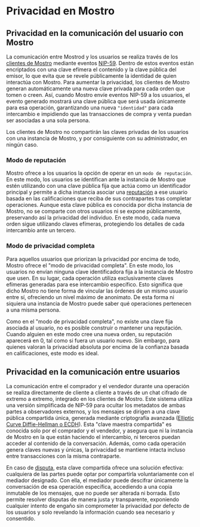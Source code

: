 # Privacidad en Mostro

## Privacidad en la comunicación del usuario con Mostro
La comunicación entre Mostrod y los usuarios se realiza través de los [clientes de Mostro](./clients.md) mediante eventos [NIP-59](https://github.com/nostr-protocol/nips/blob/master/59.md). Dentro de estos eventos están encriptados con una clave efímera el contenido y la clave pública del emisor, lo que evita que se revele públicamente la identidad de quien interactúa con Mostro. Para aumentar la privacidad, los clientes de Mostro generan automáticamente una nueva clave privada para cada orden que tomen o creen. Así, cuando Mostro envíe eventos NIP-59 a los usuarios, el evento generado mostrará una clave pública que será usada únicamente para esa operación, garantizando una nueva `"identidad"` para cada intercambio e impidiendo que las transacciones de compra y venta puedan ser asociadas a una sola persona.

Los clientes de Mostro no compartirán las claves privadas de los usuarios con una instancia de Mostro, y por consiguiente con su administrador, en ningún caso.

### Modo de reputación

Mostro ofrece a los usuarios la opción de operar en un `modo de reputación`. En este modo, los usuarios se identifican ante la instancia de Mostro que estén utilizando con una clave pública fija que actúa como un identificador principal y permite a dicha instancia asociar una [reputación](./reputation.md) a ese usuario basada en las calificaciones que reciba de sus contrapartes tras completar operaciones. Aunque esta clave pública es conocida por dicha instancia de Mostro, no se comparte con otros usuarios ni se expone públicamente, preservando así la privacidad del individuo. En este modo, cada nueva orden sigue utilizando claves efímeras, protegiendo los detalles de cada intercambio ante un tercero.

### Modo de privacidad completa

Para aquellos usuarios que priorizan la privacidad por encima de todo, Mostro ofrece el "modo de privacidad completa". En este modo, los usuarios no envían ninguna clave identificadora fija a la instancia de Mostro que usen. En su lugar, cada operación utiliza exclusivamente claves efímeras generadas para ese intercambio específico. Esto significa que dicho Mostro no tiene forma de vincular las órdenes de un mismo usuario entre sí, ofreciendo un nivel máximo de anonimato. De esta forma ni siquiera una instancia de Mostro puede saber qué operaciones pertenecen a una misma persona.

Como en el "modo de privacidad completa", no existe una clave fija asociada al usuario, no es posible construir o mantener una reputación. Cuando alguien en este modo cree una nueva orden, su reputación aparecerá en 0, tal como si fuera un usuario nuevo. Sin embargo, para quienes valoran la privacidad absoluta por encima de la confianza basada en calificaciones, este modo es ideal.

## Privacidad en la comunicación entre usuarios
La comunicación entre el comprador y el vendedor durante una operación se realiza directamente de cliente a cliente a través de un chat cifrado de extremo a extremo, integrado en los clientes de Mostro. Este sistema utiliza una versión simplificada de NIP-59 para ocultar los metadatos de ambas partes a observadores externos, y los mensajes se dirigen a una clave pública compartida única, generada mediante criptografía avanzada ([Elliptic Curve Diffie-Hellman o ECDH](https://mostro.network/protocol/chat.html#shared-key)). Esta "clave maestra compartida" es conocida solo por el comprador y el vendedor, y asegura que ni la instancia de Mostro en la que están haciendo el intercambio, ni terceros puedan acceder al contenido de la conversación. Además, como cada operación genera claves nuevas y únicas, la privacidad se mantiene intacta incluso entre transacciones con la misma contraparte.

En caso de [disputa](./disputes.md), esta clave compartida ofrece una solución efectiva: cualquiera de las partes puede optar por compartirla voluntariamente con el mediador designado. Con ella, el mediador puede descifrar únicamente la conversación de esa operación específica, accediendo a una copia inmutable de los mensajes, que no puede ser alterada ni borrada. Esto permite resolver disputas de manera justa y transparente, exponiendo cualquier intento de engaño sin comprometer la privacidad por defecto de los usuarios y solo revelando la información cuando sea necesario y consentido.
